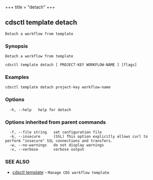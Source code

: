 +++
title = "detach"
+++
## cdsctl template detach

`Detach a workflow from template`

### Synopsis

`Detach a workflow from template`

```
cdsctl template detach [ PROJECT-KEY WORKFLOW-NAME ] [flags]
```

### Examples

```
cdsctl template detach project-key workflow-name
```

### Options

```
  -h, --help   help for detach
```

### Options inherited from parent commands

```
  -f, --file string   set configuration file
  -k, --insecure      (SSL) This option explicitly allows curl to perform "insecure" SSL connections and transfers.
  -w, --no-warnings   do not display warnings
  -v, --verbose       verbose output
```

### SEE ALSO

* [cdsctl template](/manual/components/cdsctl/template/)	 - `Manage CDS workflow template`

